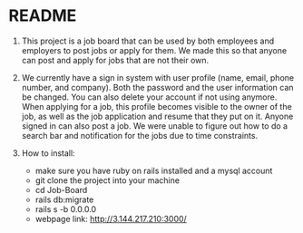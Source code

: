 # README

1. This project is a job board that can be used by both employees and employers to post jobs or apply for them. We made this so that anyone can post and apply for jobs that are not their own. 

2. We currently have a sign in system with user profile (name, email, phone number, and company). Both the password and the user information can be changed. You can also delete your account if not using anymore. When applying for a job, this profile becomes visible to the owner of the job, as well as the job application and resume that they put on it. Anyone signed in can also post a job. We were unable to figure out how to do a search bar and notification for the jobs due to time constraints.

3. How to install:
   - make sure you have ruby on rails installed and a mysql account
   - git clone the project into your machine
   - cd Job-Board
   - rails db:migrate
   - rails s -b 0.0.0.0
   - webpage link: http://3.144.217.210:3000/

